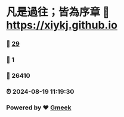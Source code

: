 # 凡是過往；皆為序章 :link: https://xiykj.github.io 
### :page_facing_up: [29](https://xiykj.github.io/tag.html) 
### :speech_balloon: 1 
### :hibiscus: 26410 
### :alarm_clock: 2024-08-19 11:19:30 
### Powered by :heart: [Gmeek](https://github.com/Meekdai/Gmeek)
